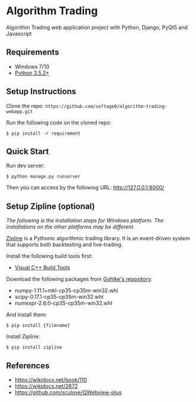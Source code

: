 # Algorithm Trading

Algorithm Trading web application project with Python, Django, PyQt5 and Javascript


## Requirements

* Windows 7/10
* [Python 3.5.2+](https://www.python.org/)


## Setup Instructions

Clone the repo: `https://github.com/softage0/algorithm-trading-webapp.git`

Run the following code on the cloned repo:
```
$ pip install -r requirement
```


## Quick Start

Run dev server:
```
$ python manage.py runserver
```

Then you can access by the following URL:
http://127.0.0.1:8000/


## Setup Zipline (optional)

*The following is the installation steps for Windows platform. The installations on the other platforms may be different.*

[Zipline](http://www.zipline.io/) is a Pythonic algorithmic trading library. It is an event-driven system that supports both backtesting and live-trading.


Install the following build tools first:

* [Visual C++ Build Tools](http://landinghub.visualstudio.com/visual-cpp-build-tools)

Download the following packages from [Gohlke's repository](http://www.lfd.uci.edu/~gohlke/pythonlibs/):

* numpy-1.11.1+mkl-cp35-cp35m-win32.whl
* scipy-0.17.1-cp35-cp35m-win32.whl
* numexpr-2.6.0-cp35-cp35m-win32.whl

And install them:
```
$ pip install {filename} 
```

Install Zipline:
```
$ pip install zipline 
```


## References
* https://wikidocs.net/book/110
* https://wikidocs.net/2872
* https://github.com/sculove/QWebview-plus
